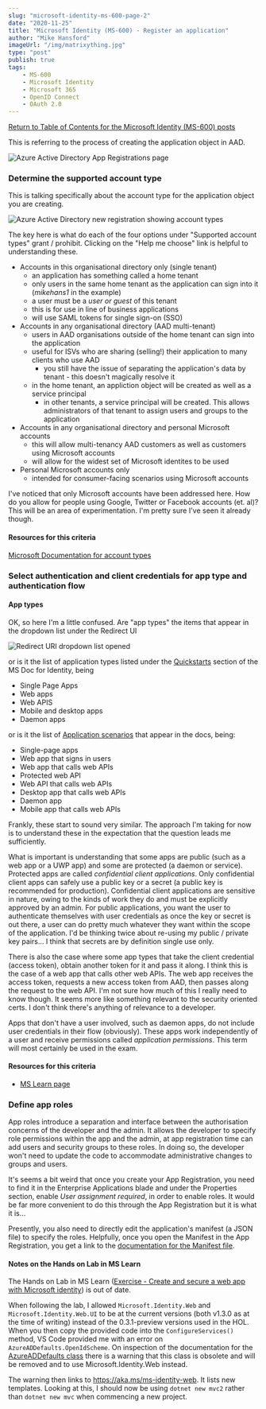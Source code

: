 ```yaml
---
slug: "microsoft-identity-ms-600-page-2"
date: "2020-11-25"
title: "Microsoft Identity (MS-600) - Register an application"
author: "Mike Hansford"
imageUrl: "/img/matrixything.jpg"
type: "post"
publish: true
tags:
    - MS-600
    - Microsoft Identity
    - Microsoft 365
    - OpenID Connect
    - OAuth 2.0
---
```

[Return to Table of Contents for the Microsoft Identity (MS-600) posts](microsoft-identity-ms-600)

This is referring to the process of creating the application object in AAD.

![Azure Active Directory App Registrations page](/images/aad-app-registrations.png)

### Determine the supported account type
This is talking specifically about the account type for the application object you are creating.

![Azure Active Directory new registration showing account types](/images/aad-new-registration.png)

The key here is what do each of the four options under "Supported account types" grant / prohibit. Clicking on the "Help me choose" link is helpful to understanding these.
* Accounts in this organisational directory only (single tenant)
    * an application has something called a home tenant
    * only users in the same home tenant as the application can sign into it (_mikehans1_ in the example)
    * a user must be a _user or guest_ of this tenant
    * this is for use in line of business applications
    * will use SAML tokens for single sign-on (SSO)
* Accounts in any organisational directory (AAD multi-tenant)
    * users in AAD organisations outside of the home tenant can sign into the application
    * useful for ISVs who are sharing (selling!) their application to many clients who use AAD
        * you still have the issue of separating the application's data by tenant - this doesn't magically resolve it
    * in the home tenant, an appliction object will be created as well as a service principal
        * in other tenants, a service principal will be created. This allows administrators of that tenant to assign users and groups to the application
* Accounts in any organisational directory and personal Microsoft accounts
    * this will allow multi-tenancy AAD customers as well as customers using Microsoft accounts
    * will allow for the widest set of Microsoft identites to be used
* Personal Microsoft accounts only
    * intended for consumer-facing scenarios using Microsoft accounts

I've noticed that only Microsoft accounts have been addressed here. How do you allow for people using Google, Twitter or Facebook accounts (et. al)? This will be an area of experimentation. I'm pretty sure I've seen it already though.

#### Resources for this criteria
<a href="https://docs.microsoft.com/en-us/azure/active-directory/develop/quickstart-register-app#register-an-application" target="_blank" rel="noreferrer">Microsoft Documentation for account types</a>

### Select authentication and client credentials for app type and authentication flow
#### App types
OK, so here I'm a little confused. Are "app types" the items that appear in the dropdown list under the Redirect UI

![Redirect URI dropdown list opened](/images/redirect-uri-dropdown.png)

or is it the list of application types listed under the <a href="https://docs.microsoft.com/en-us/azure/active-directory/develop/quickstart-create-new-tenant" target="_blank" rel="noreferrer">Quickstarts</a> section of the MS Doc for Identity, being
* Single Page Apps
* Web apps
* Web APIS
* Mobile and desktop apps
* Daemon apps

or is it the list of <a href="https://docs.microsoft.com/en-us/azure/active-directory/develop/v2-supported-account-types" target="_blank" rel="noreferrer">Application scenarios</a> that appear in the docs, being:
* Single-page apps
* Web app that signs in users
* Web app that calls web APIs
* Protected web API
* Web API that calls web APIs
* Desktop app that calls web APIs
* Daemon app
* Mobile app that calls web APIs

Frankly, these start to sound very similar. The approach I'm taking for now is to understand these in the expectation that the question leads me sufficiently.

What is important is understanding that some apps are public (such as a web app or a UWP app) and some are protected (a daemon or service). Protected apps are called _confidential client applications_. Only confidential client apps can safely use a public key or a secret (a public key is recommended for production). Confidential client applications are sensitive in nature, owing to the kinds of work they do and must be explicitly approved by an admin. For public applications, you want the user to authenticate themselves with user credentials as once the key or secret is out there, a user can do pretty much whatever they want within the scope of the application. I'd be thinking twice about re-using my public / private key pairs... I think that secrets are by definition single use only.

There is also the case where some app types that take the client credential (access token), obtain another token for it and pass it along. I think this is the case of a web app that calls other web APIs. The web app receives the access token, requests a new access token from AAD, then passes along the request to the web API. I'm not sure how much of this I really need to know though. It seems more like something relevant to the security oriented certs. I don't think there's anything of relevance to a developer.

Apps that don't have a user involved, such as daemon apps, do not include user credentials in their flow (obviously). These apps work independently of a user and receive permissions called _application permissions_. This term will most certainly be used in the exam.

#### Resources for this criteria
* <a href="https://docs.microsoft.com/en-us/learn/modules/getting-started-identity/4-different-account-types" target="_blank" rel="noreferrer">MS Learn page</a>

### Define app roles
App roles introduce a separation and interface between the authorisation concerns of the developer and the admin. It allows the developer to specify role permissions within the app and the admin, at app registration time can add users and security groups to these roles. In doing so, the developer won't need to update the code to accommodate administrative changes to groups and users.

It's seems a bit weird that once you create your App Registration, you need to find it in the Enterprise Applications blade and under the Properties section, enable _User assignment required_, in order to enable roles. It would be far more convenient to do this through the App Registration but it is what it is...

Presently, you also need to directly edit the application's manifest (a JSON file) to specify the roles. Helpfully, once you open the Manifest in the App Registration, you get a link to the <a href="https://docs.microsoft.com/en-au/azure/active-directory/develop/reference-app-manifest?WT.mc_id=Portal-Microsoft_AAD_RegisteredApps" target="_blank" rel="noreferrer">documentation for the Manifest file</a>.

#### Notes on the Hands on Lab in MS Learn
The Hands on Lab in MS Learn (<a href="https://docs.microsoft.com/en-us/learn/modules/identity-users-groups-approles/3-exercise-create-web-app" target="_blank" rel="noreferrer">Exercise - Create and secure a web app with Microsoft identity</a>) is out of date. 

When following the lab, I allowed ```Microsoft.Identity.Web``` and ```Microsoft.Identity.Web.UI``` to be at the current versions (both v1.3.0 as at the time of writing) instead of the 0.3.1-preview versions used in the HOL. When you then copy the provided code into the ```ConfigureServices()``` method, VS Code provided me with an error on ```AzureADDefaults.OpenIdScheme```. On inspection of the documentation for the <a href="https://docs.microsoft.com/en-us/dotnet/api/microsoft.aspnetcore.authentication.azuread.ui.azureaddefaults?view=aspnetcore-5.0" target="_blank" rel="noreferrer">AzureADDefaults class</a> there is a warning that this class is obsolete and will be removed and to use Microsoft.Identity.Web instead.

The warning then links to <a href="https://aka.ms/ms-identity-web" target="_blank" rel="noreferrer">https://aka.ms/ms-identity-web</a>. It lists new templates. Looking at this, I should now be using ```dotnet new mvc2``` rather than ```dotnet new mvc``` when commencing a new project.